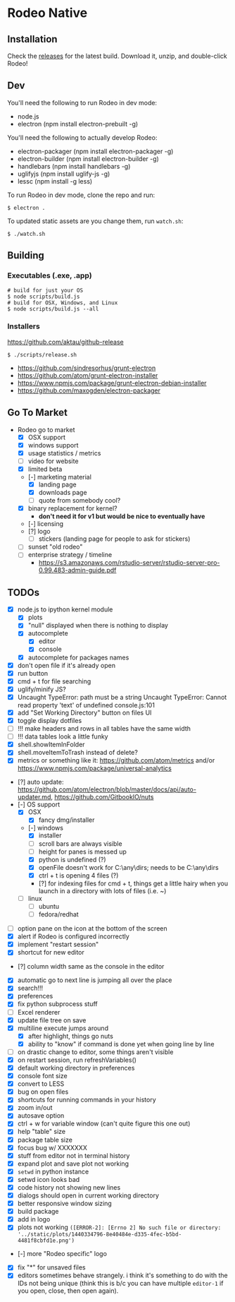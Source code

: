 # Rodeo Native

## Installation
Check the [releases](https://github.com/yhat/rodeo-native/releases) for the latest build. Download it, unzip, and double-click Rodeo!

## Dev
You'll need the following to run Rodeo in dev mode:
- node.js
- electron (npm install electron-prebuilt -g)

You'll need the following to actually develop Rodeo:
- electron-packager (npm install electron-packager -g)
- electron-builder (npm install electron-builder -g)
- handlebars (npm install handlebars -g)
- uglifyjs (npm install uglify-js -g)
- lessc (npm install -g less)

To run Rodeo in dev mode, clone the repo and run:
```
$ electron .
```

To updated static assets are you change them, run `watch.sh`:

```
$ ./watch.sh
```

## Building

### Executables (.exe, .app)
```
# build for just your OS
$ node scripts/build.js
# build for OSX, Windows, and Linux
$ node scripts/build.js --all
```

### Installers
https://github.com/aktau/github-release
```
$ ./scripts/release.sh
```

- https://github.com/sindresorhus/grunt-electron
- https://github.com/atom/grunt-electron-installer
- https://www.npmjs.com/package/grunt-electron-debian-installer
- https://github.com/maxogden/electron-packager

## Go To Market
- Rodeo go to market
    - [x] OSX support
    - [x] windows support
    - [x] usage statistics / metrics
    - [ ] video for website
    - [x] limited beta
    - [-] marketing material
        - [x] landing page
        - [x] downloads page
        - [ ] quote from somebody cool?
    - [x] binary replacement for kernel?
        * __don't need it for v1 but would be nice to eventually have__
    - [-] licensing
    - [?] logo
        - [ ] stickers (landing page for people to ask for stickers)
    - [ ] sunset "old rodeo"
    - [ ] enterprise strategy / timeline
        - https://s3.amazonaws.com/rstudio-server/rstudio-server-pro-0.99.483-admin-guide.pdf

## TODOs
- [x] node.js to ipython kernel module
    - [x] plots
    - [x] "null" displayed when there is nothing to display
    - [x] autocomplete
      - [x] editor
      - [x] console
    - [x] autocomplete for packages names
- [x] don't open file if it's already open
- [x] run button
- [x] cmd + t for file searching
- [x] uglify/minify JS?
- [x] Uncaught TypeError: path must be a string
      Uncaught TypeError: Cannot read property 'text' of undefined console.js:101
- [x] add "Set Working Directory" button on files UI
- [x] toggle display dotfiles
- [ ] !!! make headers and rows in all tables have the same width
- [ ] !!! data tables look a little funky
- [x] shell.showItemInFolder
- [x] shell.moveItemToTrash instead of delete?
- [x] metrics or something like it: https://github.com/atom/metrics and/or https://www.npmjs.com/package/universal-analytics
- [?] auto update: https://github.com/atom/electron/blob/master/docs/api/auto-updater.md, https://github.com/GitbookIO/nuts
- [-] OS support
  - [x] OSX
      - [x] fancy dmg/installer
  - [-] windows
      - [x] installer
      - [ ] scroll bars are always visible
      - [ ] height for panes is messed up
      - [x] python is undefined (?)
      - [x] openFile doesn't work for C:\any\dirs; needs to be C:\\any\\dirs
      - [x] ctrl + t is opening 4 files (?)
      - [?] for indexing files for cmd + t, things get a little hairy when you launch in a directory with lots of files (i.e. ~)
  - [ ] linux
    - [ ] ubuntu
    - [ ] fedora/redhat
- [ ] option pane on the icon at the bottom of the screen
- [x] alert if Rodeo is configured incorrectly
- [x] implement "restart session"
- [x] shortcut for new editor
- [?] column width same as the console in the editor
- [x] automatic go to next line is jumping all over the place
- [x] search!!!
- [x] preferences
- [x] fix python subprocess stuff
- [ ] Excel renderer
- [x] update file tree on save
- [x] multiline execute jumps around
    - [x] after highlight, things go nuts
    - [x] ability to "know" if command is done yet when going line by line
- [ ] on drastic change to editor, some things aren't visible
- [x] on restart session, run refreshVariables()
- [x] default working directory in preferences
- [x] console font size
- [x] convert to LESS
- [x] bug on open files
- [x] shortcuts for running commands in your history
- [x] zoom in/out
- [x] autosave option
- [x] ctrl + w for variable window (can't quite figure this one out)
- [x] help "table" size
- [x] package table size
- [x] focus bug w/ XXXXXXX
- [x] stuff from editor not in terminal history
- [x] expand plot and save plot not working
- [x] `setwd` in python instance
- [x] setwd icon looks bad
- [x] code history not showing new lines
- [x] dialogs should open in current working directory
- [x] better responsive window sizing
- [x] build package
- [x] add in logo
- [x] plots not working ```([ERROR-2]: [Errno 2] No such file or directory: '../static/plots/1440334796-8e40484e-d335-4fec-b5bd-4481f8cbfd1e.png')```
- [-] more "Rodeo specific" logo
- [x] fix "*" for unsaved files
- [x] editors sometimes behave strangely. i think it's something to do with the IDs not being unique (think this is b/c you can have multiple `editor-1` if you open, close, then open again).
